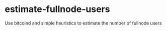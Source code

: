 # estimate-fullnode-users
Use bitcoind and simple heuristics to estimate the number of fullnode users

